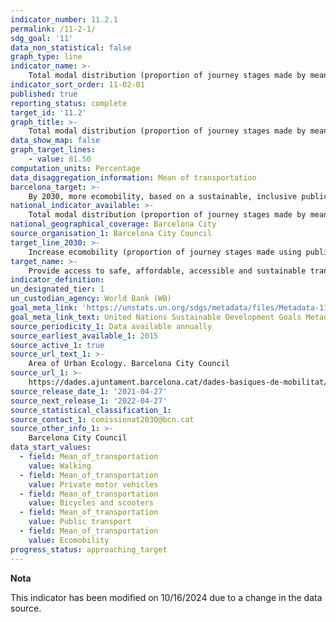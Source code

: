 ```yaml
---
indicator_number: 11.2.1
permalink: /11-2-1/
sdg_goal: '11'
data_non_statistical: false
graph_type: line
indicator_name: >-
    Total modal distribution (proportion of journey stages made by mean of transportation)
indicator_sort_order: 11-02-01
published: true
reporting_status: complete
target_id: '11.2'
graph_title: >-
    Total modal distribution (proportion of journey stages made by mean of transportation)
data_show_map: false
graph_target_lines:
    - value: 81.50
computation_units: Percentage
data_disaggregation_information: Mean of transportation
barcelona_target: >-
    By 2030, more ecomobility, based on a sustainable, inclusive public transport system of the highest quality
national_indicator_available: >-
    Total modal distribution (proportion of journey stages made by mean of transportation)
national_geographical_coverage: Barcelona City
source_organisation_1: Barcelona City Council
target_line_2030: >-
    Increase ecomobility (proportion of journey stages made using public and/or non-motorised transport). Target value 2030: 81.50%
target_name: >-
    Provide access to safe, affordable, accessible and sustainable transport systems for all, improving road safety, notably by expanding public transport, with special attention to the needs of those in vulnerable situations, women, children, persons with disabilities and older persons
indicator_definition:
un_designated_tier: 1
un_custodian_agency: World Bank (WB)
goal_meta_link: 'https://unstats.un.org/sdgs/metadata/files/Metadata-11-02-01.pdf'
goal_meta_link_text: United Nations Sustainable Development Goals Metadata (pdf 894kB)
source_periodicity_1: Data available annually
source_earliest_available_1: 2015
source_active_1: true
source_url_text_1: >-
    Area of Urban Ecology. Barcelona City Council
source_url_1: >-
    https://dades.ajuntament.barcelona.cat/dades-basiques-de-mobilitat/
source_release_date_1: '2021-04-27'
source_next_release_1: '2022-04-27'
source_statistical_classification_1: 
source_contact_1: comissionat2030@bcn.cat
source_other_info_1: >-
    Barcelona City Council
data_start_values: 
  - field: Mean_of_transportation
    value: Walking
  - field: Mean_of_transportation 
    value: Private motor vehicles
  - field: Mean_of_transportation 
    value: Bicycles and scooters
  - field: Mean_of_transportation 
    value: Public transport
  - field: Mean_of_transportation 
    value: Ecomobility
progress_status: approaching_target
---
```

**Nota**

This indicator has been modified on 10/16/2024 due to a change in the data source.
